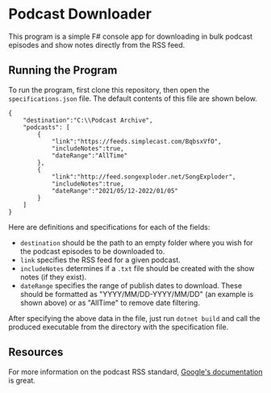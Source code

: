 # Podcast Downloader

This program is a simple F# console app for downloading in bulk podcast episodes and show notes directly from the RSS feed.

## Running the Program

To run the program, first clone this repository, then open the `specifications.json` file. The default contents of this file are shown below.

```
{
    "destination":"C:\\Podcast Archive",
    "podcasts": [
        {
            "link":"https://feeds.simplecast.com/BqbsxVfO",
            "includeNotes":true,
            "dateRange":"AllTime"
        },
        {
            "link":"http://feed.songexploder.net/SongExploder",
            "includeNotes":true,
            "dateRange":"2021/05/12-2022/01/05"
        }
    ]
}
```

Here are definitions and specifications for each of the fields:

- `destination` should be the path to an empty folder where you wish for the podcast episodes to be downloaded to.
- `link` specifies the RSS feed for a given podcast.
- `includeNotes` determines if a `.txt` file should be created with the show notes (if they exist).
- `dateRange` specifies the range of publish dates to download. These should be formatted as "YYYY/MM/DD-YYYY/MM/DD" (an example is shown above) or as "AllTime" to remove date filtering. 

After specifying the above data in the file, just run `dotnet build` and call the produced executable from the directory with the specification file.

## Resources

For more information on the podcast RSS standard, [Google's documentation](https://support.google.com/podcast-publishers/answer/9889544?hl=en) is great.
